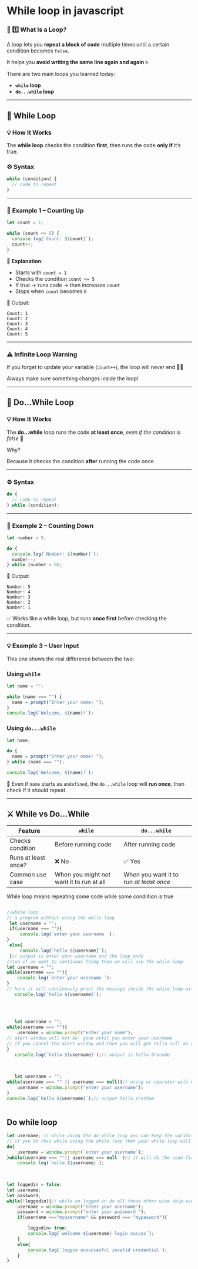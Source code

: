 # While loop in javascript

### 🧠 **1️⃣ What Is a Loop?**

A loop lets you **repeat a block of code** multiple times until a certain condition becomes `false`.

It helps you **avoid writing the same line again and again** 🌀

There are two main loops you learned today:

- **`while` loop**
- **`do...while` loop**

---

## 🔹 **While Loop**

### 💡 **How It Works**

The **while loop** checks the condition **first**, then runs the code **only if** it’s true.

### ⚙️ **Syntax**

```jsx
while (condition) {
  // code to repeat
}

```

---

### 🧩 **Example 1 – Counting Up**

```jsx
let count = 1;

while (count <= 5) {
  console.log(`Count: ${count}`);
  count++;
}

```

🧠 **Explanation:**

- Starts with `count = 1`
- Checks the condition `count <= 5`
- If true → runs code → then increases `count`
- Stops when `count` becomes `6`

🧩 Output:

```
Count: 1
Count: 2
Count: 3
Count: 4
Count: 5

```

---

### ⚠️ **Infinite Loop Warning**

If you forget to update your variable (`count++`), the loop will never end 😵‍💫

Always make sure something changes inside the loop!

---

## 🔹 **Do...While Loop**

### 💡 **How It Works**

The **do...while** loop runs the code **at least once**, *even if the condition is false* 🤯

Why?

Because it checks the condition **after** running the code once.

---

### ⚙️ **Syntax**

```jsx
do {
  // code to repeat
} while (condition);

```

---

### 🧩 **Example 2 – Counting Down**

```jsx
let number = 5;

do {
  console.log(`Number: ${number}`);
  number--;
} while (number > 0);

```

🧩 Output:

```
Number: 5
Number: 4
Number: 3
Number: 2
Number: 1

```

✅ Works like a while loop, but runs **once first** before checking the condition.

---

### 💡 **Example 3 – User Input**

This one shows the real difference between the two:

### Using `while`

```jsx
let name = "";

while (name === "") {
  name = prompt("Enter your name: ");
}
console.log(`Welcome, ${name}!`);

```

### Using `do...while`

```jsx
let name;

do {
  name = prompt("Enter your name: ");
} while (name === "");

console.log(`Welcome, ${name}!`);

```

💬 Even if `name` starts as `undefined`, the `do...while` loop will **run once**, then check if it should repeat.

---

## ⚔️ **While vs Do...While**

| Feature | `while` | `do...while` |
| --- | --- | --- |
| Checks condition | Before running code | After running code |
| Runs at least once? | ❌ No | ✅ Yes |
| Common use case | When you might *not* want it to run at all | When you want it to run *at least once* |

While loop means repeating some code while some condiition is true 

```jsx

//while loop 
// a program wihtout using the while loop 
 let username = "";
 if(username === ""){
     console.log(`enter your username `);
}
 else{
     console.log(`hello ${username}`);
 }// output is enter your username and the loop ends 
//soo if we want to continous thing then we will use the while loop 
let username = "";
while(username === ""){
    console.log(`enter your username `);
}
// here it will continously print the message inside the while loop without breaking 
   console.log(`hello ${username}`);
   
   
   
   
   let username = "";
while(username === ""){
    username = window.prompt("enter your name");
// alert window will not be  gone until you enter your username 
// if you cancel the alert window and then you will get hello null as an output 
}
   console.log(`hello ${username}`);// output is hello brocode 
   
   
   
   let username = "";
while(username === "" || username === null){// using or operator will make you right the username and it will not be gone 
    username = window.prompt("enter your username");
}
console.log(`hello ${username}`);// output hello pratham 
   

```

## Do while loop

```jsx
let username; // while using the do while loop you can keep the varibale undefined 
// if you do this while using the while loop then your while loop will never execute
do{
    username = window.prompt(`enter your username`);
}while(username === ""|| username === null  )// it will do the code first then it will check the condition 
    console.log(`hello ${username}`);
    
    

```

```jsx
let loggedin = false;
let username;
let password;
while(!loggedin){// while no logged in do all these other wise skip everthing 
    username = window.prompt("enter your username");
    password = window.prompt("enter your password ");
    if(username ==="myusername" && password === "mypasword"){

        loggedin= true;
        console.log(`welcome ${username} login succes`);
    }
    else{
        console.log(`loggin unsuccesful invalid credential`);
    }
}

```